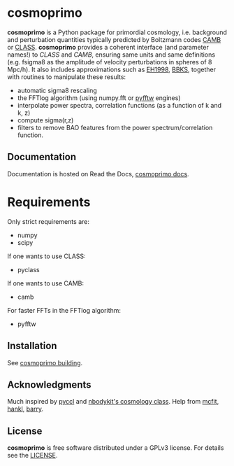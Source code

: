 # cosmoprimo

**cosmoprimo** is a Python package for primordial cosmology, i.e. background and perturbation quantities typically predicted by Boltzmann codes
[CAMB](https://github.com/cmbant/CAMB) or [CLASS](https://github.com/lesgourg/class_public).
**cosmoprimo** provides a coherent interface (and parameter names!) to *CLASS* and *CAMB*, ensuring same units and same definitions
(e.g. fsigma8 as the amplitude of velocity perturbations in spheres of 8 Mpc/h).
It also includes approximations such as [EH1998](https://arxiv.org/abs/astro-ph/9709112), [BBKS](https://ui.adsabs.harvard.edu/abs/1986ApJ...304...15B/abstract),
together with routines to manipulate these results:
- automatic sigma8 rescaling
- the FFTlog algorithm (using numpy.fft or [pyfftw](https://github.com/pyFFTW/pyFFTW) engines)
- interpolate power spectra, correlation functions (as a function of k and k, z)
- compute sigma(r,z)
- filters to remove BAO features from the power spectrum/correlation function.

## Documentation

Documentation is hosted on Read the Docs, [cosmoprimo docs](https://cosmoprimo.readthedocs.io/).

# Requirements

Only strict requirements are:
- numpy
- scipy

If one wants to use CLASS:
- pyclass

If one wants to use CAMB:
- camb

For faster FFTs in the FFTlog algorithm:
- pyfftw

## Installation

See [cosmoprimo building](https://cosmoprimo.readthedocs.io/en/latest/user/building.html).

## Acknowledgments

Much inspired by [pyccl](https://github.com/LSSTDESC/CCL/tree/master/pyccl) and [nbodykit's cosmology class](https://github.com/bccp/nbodykit/blob/master/nbodykit/cosmology/cosmology.py).
Help from [mcfit](https://github.com/eelregit/mcfit), [hankl](https://github.com/minaskar/hankl), [barry](https://github.com/Samreay/Barry).

## License

**cosmoprimo** is free software distributed under a GPLv3 license. For details see the [LICENSE](https://github.com/adematti/cosmoprimo/blob/main/LICENSE).
